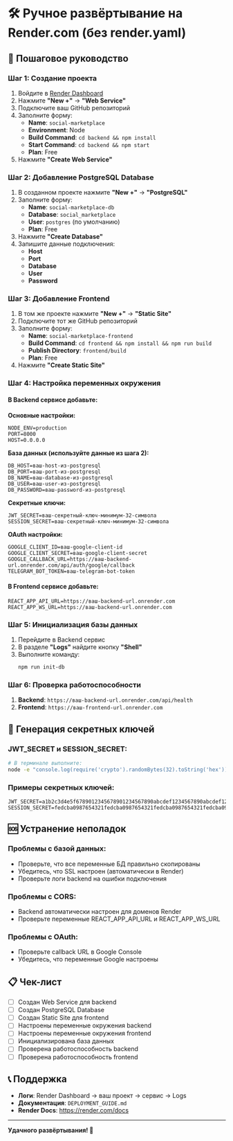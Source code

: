 # 🛠️ Ручное развёртывание на Render.com (без render.yaml)

## 🚀 Пошаговое руководство

### Шаг 1: Создание проекта

1. Войдите в [Render Dashboard](https://dashboard.render.com/)
2. Нажмите **"New +"** → **"Web Service"**
3. Подключите ваш GitHub репозиторий
4. Заполните форму:
   - **Name**: `social-marketplace`
   - **Environment**: Node
   - **Build Command**: `cd backend && npm install`
   - **Start Command**: `cd backend && npm start`
   - **Plan**: Free
5. Нажмите **"Create Web Service"**

### Шаг 2: Добавление PostgreSQL Database

1. В созданном проекте нажмите **"New +"** → **"PostgreSQL"**
2. Заполните форму:
   - **Name**: `social-marketplace-db`
   - **Database**: `social_marketplace`
   - **User**: `postgres` (по умолчанию)
   - **Plan**: Free
3. Нажмите **"Create Database"**
4. Запишите данные подключения:
   - **Host**
   - **Port**
   - **Database**
   - **User**
   - **Password**

### Шаг 3: Добавление Frontend

1. В том же проекте нажмите **"New +"** → **"Static Site"**
2. Подключите тот же GitHub репозиторий
3. Заполните форму:
   - **Name**: `social-marketplace-frontend`
   - **Build Command**: `cd frontend && npm install && npm run build`
   - **Publish Directory**: `frontend/build`
   - **Plan**: Free
4. Нажмите **"Create Static Site"**

### Шаг 4: Настройка переменных окружения

#### В Backend сервисе добавьте:

**Основные настройки:**
```
NODE_ENV=production
PORT=8000
HOST=0.0.0.0
```

**База данных (используйте данные из шага 2):**
```
DB_HOST=ваш-host-из-postgresql
DB_PORT=ваш-port-из-postgresql
DB_NAME=ваш-database-из-postgresql
DB_USER=ваш-user-из-postgresql
DB_PASSWORD=ваш-password-из-postgresql
```

**Секретные ключи:**
```
JWT_SECRET=ваш-секретный-ключ-минимум-32-символа
SESSION_SECRET=ваш-секретный-ключ-минимум-32-символа
```

**OAuth настройки:**
```
GOOGLE_CLIENT_ID=ваш-google-client-id
GOOGLE_CLIENT_SECRET=ваш-google-client-secret
GOOGLE_CALLBACK_URL=https://ваш-backend-url.onrender.com/api/auth/google/callback
TELEGRAM_BOT_TOKEN=ваш-telegram-bot-token
```

#### В Frontend сервисе добавьте:
```
REACT_APP_API_URL=https://ваш-backend-url.onrender.com
REACT_APP_WS_URL=https://ваш-backend-url.onrender.com
```

### Шаг 5: Инициализация базы данных

1. Перейдите в Backend сервис
2. В разделе **"Logs"** найдите кнопку **"Shell"**
3. Выполните команду:
   ```bash
   npm run init-db
   ```

### Шаг 6: Проверка работоспособности

1. **Backend**: `https://ваш-backend-url.onrender.com/api/health`
2. **Frontend**: `https://ваш-frontend-url.onrender.com`

## 🔧 Генерация секретных ключей

### JWT_SECRET и SESSION_SECRET:
```bash
# В терминале выполните:
node -e "console.log(require('crypto').randomBytes(32).toString('hex'))"
```

### Примеры секретных ключей:
```
JWT_SECRET=a1b2c3d4e5f6789012345678901234567890abcdef1234567890abcdef1234
SESSION_SECRET=fedcba0987654321fedcba0987654321fedcba0987654321fedcba0987654321
```

## 🆘 Устранение неполадок

### Проблемы с базой данных:
- Проверьте, что все переменные БД правильно скопированы
- Убедитесь, что SSL настроен (автоматически в Render)
- Проверьте логи backend на ошибки подключения

### Проблемы с CORS:
- Backend автоматически настроен для доменов Render
- Проверьте переменные REACT_APP_API_URL и REACT_APP_WS_URL

### Проблемы с OAuth:
- Проверьте callback URL в Google Console
- Убедитесь, что переменные Google настроены

## 📋 Чек-лист

- [ ] Создан Web Service для backend
- [ ] Создан PostgreSQL Database
- [ ] Создан Static Site для frontend
- [ ] Настроены переменные окружения backend
- [ ] Настроены переменные окружения frontend
- [ ] Инициализирована база данных
- [ ] Проверена работоспособность backend
- [ ] Проверена работоспособность frontend

## 📞 Поддержка

- **Логи**: Render Dashboard → ваш проект → сервис → Logs
- **Документация**: `DEPLOYMENT_GUIDE.md`
- **Render Docs**: https://render.com/docs

---

**Удачного развёртывания! 🎉** 